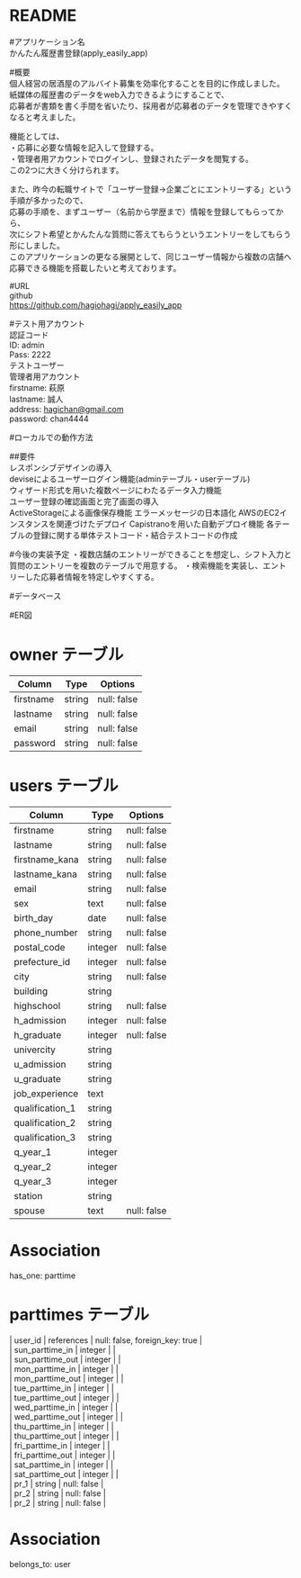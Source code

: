 # README

#アプリケーション名  
かんたん履歴書登録(apply_easily_app)  

#概要  
個人経営の居酒屋のアルバイト募集を効率化することを目的に作成しました。  
紙媒体の履歴書のデータをweb入力できるようにすることで、  
応募者が書類を書く手間を省いたり、採用者が応募者のデータを管理できやすくなると考えました。  
  
機能としては、  
・応募に必要な情報を記入して登録する。  
・管理者用アカウントでログインし、登録されたデータを閲覧する。  
この2つに大きく分けられます。  
  
また、昨今の転職サイトで「ユーザー登録→企業ごとにエントリーする」という手順が多かったので、  
応募の手順を、まずユーザー（名前から学歴まで）情報を登録してもらってから、  
次にシフト希望とかんたんな質問に答えてもらうというエントリーをしてもらう形にしました。  
このアプリケーションの更なる展開として、同じユーザー情報から複数の店舗へ応募できる機能を搭載したいと考えております。  
  
#URL  
github  
https://github.com/hagiohagi/apply_easily_app  
  
#テスト用アカウント  
認証コード  
ID: admin  
Pass: 2222  
テストユーザー  
管理者用アカウント  
firstname: 萩原  
lastname: 誠人  
address: hagichan@gmail.com  
password: chan4444  
  
#ローカルでの動作方法  


##要件  
レスポンシブデザインの導入  
deviseによるユーザーログイン機能(adminテーブル・userテーブル)  
ウィザード形式を用いた複数ページにわたるデータ入力機能  
ユーザー登録の確認画面と完了画面の導入  
ActiveStorageによる画像保存機能
エラーメッセージの日本語化
AWSのEC2インスタンスを関連づけたデプロイ
Capistranoを用いた自動デプロイ機能
各テーブルの登録に関する単体テストコード・結合テストコードの作成

#今後の実装予定
・複数店舗のエントリーができることを想定し、シフト入力と質問のエントリーを複数のテーブルで用意する。
・検索機能を実装し、エントリーした応募者情報を特定しやすくする。

#データベース

#ER図



# owner テーブル

| Column    | Type   | Options     |
| ------    | ------ | ----------- |
| firstname | string | null: false |
| lastname  | string | null: false |
| email     | string | null: false |
| password  | string | null: false |

# users テーブル

| Column           | Type       | Options                        |
| ---------------- | ---------- | ------------------------------ |
| firstname        | string     | null: false                    |
| lastname         | string     | null: false                    |
| firstname_kana   | string     | null: false                    |
| lastname_kana    | string     | null: false                    |
| email            | string     | null: false                    |
| sex              | text       | null: false                    |
| birth_day        | date       | null: false                    |
| phone_number     | string     | null: false                    |
| postal_code      | integer    | null: false                    |
| prefecture_id    | integer    | null: false                    |
| city             | string     | null: false                    |
| building         | string     |                                |
| highschool       | string     | null: false                    |
| h_admission      | integer    | null: false                    |
| h_graduate       | integer    | null: false                    |
| univercity       | string     |                                |
| u_admission      | string     |                                |
| u_graduate       | string     |                                |
| job_experience   | text       |                                |
| qualification_1  | string     |                                |
| qualification_2  | string     |                                |
| qualification_3  | string     |                                |
| q_year_1         | integer    |                                |
| q_year_2         | integer    |                                |
| q_year_3         | integer    |                                |
| station          | string     |                                |
| spouse           | text       | null: false                    |

# Association
  has_one: parttime

# parttimes テーブル  
  
| user_id          | references | null: false, foreign_key: true |  
| sun_parttime_in  | integer    |                                |  
| sun_parttime_out | integer    |                                |  
| mon_parttime_in  | integer    |                                |  
| mon_parttime_out | integer    |                                |  
| tue_parttime_in  | integer    |                                |  
| tue_parttime_out | integer    |                                |  
| wed_parttime_in  | integer    |                                |  
| wed_parttime_out | integer    |                                |  
| thu_parttime_in  | integer    |                                |  
| thu_parttime_out | integer    |                                |  
| fri_parttime_in  | integer    |                                |  
| fri_parttime_out | integer    |                                |  
| sat_parttime_in  | integer    |                                |  
| sat_parttime_out | integer    |                                |  
| pr_1             | string     | null: false                    |  
| pr_2             | string     | null: false                    |  
| pr_2             | string     | null: false                    |  
  
# Association
  belongs_to: user
